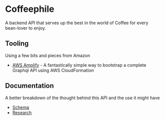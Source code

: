 # Coffeephile

A backend API that serves up the best in the world of Coffee for every bean-lover to enjoy.

## Tooling

Using a few bits and pieces from Amazon

- [AWS Amplify](https://aws-amplify.github.io/docs/js/start) - A fantastically simple way to bootstrap a complete Graphql API using AWS CloudFormation


## Documentation

A better breakdown of the thought behind this API and the use it might have
- [Schema](docs/Schema.md)
- [Research](docs/Research.md)
